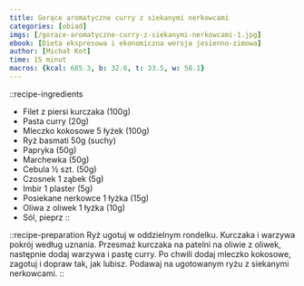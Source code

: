 ```yaml
---
title: Gorące aromatyczne curry z siekanymi nerkowcami
categories: [obiad]
imgs: [/gorace-aromatyczne-curry-z-siekanymi-nerkowcami-1.jpg]
ebook: [Dieta ekspresowa i ekonomiczna wersja jesienno-zimowa]
author: [Michał Kot]
time: 15 minut
macros: {kcal: 685.3, b: 32.6, t: 33.5, w: 58.1}
---
```


::recipe-ingredients
- Filet z piersi kurczaka (100g)
- Pasta curry (20g)
- Mleczko kokosowe 5 łyżek (100g)
- Ryż basmati 50g (suchy)
- Papryka (50g)
- Marchewka (50g)
- Cebula ½ szt. (50g)
- Czosnek 1 ząbek (5g)
- Imbir 1 plaster (5g)
- Posiekane nerkowce 1 łyżka (15g)
- Oliwa z oliwek 1 łyżka (10g)
- Sól, pieprz
::

::recipe-preparation
Ryż ugotuj w oddzielnym rondelku. Kurczaka i warzywa pokrój według uznania. Przesmaż kurczaka na patelni na oliwie z oliwek, następnie dodaj warzywa i pastę curry. Po chwili dodaj mleczko kokosowe, zagotuj i dopraw tak, jak lubisz. Podawaj na ugotowanym ryżu z siekanymi nerkowcami.
::